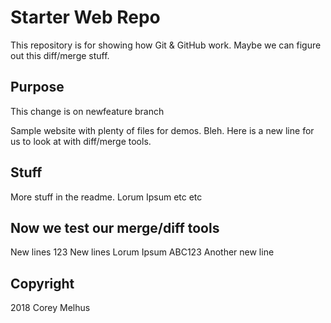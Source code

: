 # Starter Web Repo

This repository is for showing how Git & GitHub work. 
Maybe we can figure out this diff/merge stuff.

## Purpose

This change is on newfeature branch

Sample website with plenty of files for demos. Bleh.
Here is a new line for us to look at with diff/merge tools.

## Stuff
More stuff in the readme. Lorum Ipsum etc etc

## Now we test our merge/diff tools
New lines 123
New lines
Lorum Ipsum ABC123
Another new line

## Copyright
2018 Corey Melhus
